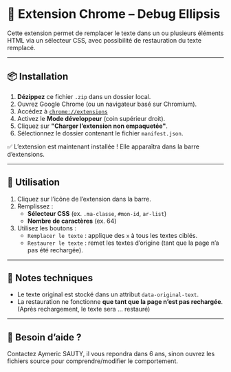 # 🔧 Extension Chrome – Debug Ellipsis

Cette extension permet de remplacer le texte dans un ou plusieurs éléments HTML via un sélecteur CSS, avec possibilité de restauration du texte remplacé.

---

## 📦 Installation

1. **Dézippez** ce fichier `.zip` dans un dossier local.
2. Ouvrez Google Chrome (ou un navigateur basé sur Chromium).
3. Accédez à [`chrome://extensions`](chrome://extensions)
4. Activez le **Mode développeur** (coin supérieur droit).
5. Cliquez sur **"Charger l’extension non empaquetée"**.
6. Sélectionnez le dossier contenant le fichier `manifest.json`.

✅ L’extension est maintenant installée ! Elle apparaîtra dans la barre d’extensions.

---

## 🧪 Utilisation

1. Cliquez sur l’icône de l’extension dans la barre.
2. Remplissez :
   - **Sélecteur CSS** (ex. `.ma-classe`, `#mon-id`, `ar-list`)
   - **Nombre de caractères** (ex. 64)
3. Utilisez les boutons :
   - `Remplacer le texte` : applique des `x` à tous les textes ciblés.
   - `Restaurer le texte` : remet les textes d’origine (tant que la page n’a pas été rechargée).

---

## 📝 Notes techniques

- Le texte original est stocké dans un attribut `data-original-text`.
- La restauration ne fonctionne **que tant que la page n’est pas rechargée**. (Après rechargement, le texte sera ... restauré)

---

## 💬 Besoin d’aide ?

Contactez Aymeric SAUTY, il vous repondra dans 6 ans,
sinon ouvrez les fichiers source pour comprendre/modifier le comportement.